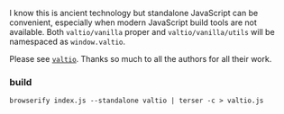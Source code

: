 I know this is ancient technology but standalone JavaScript can be convenient, especially when modern JavaScript build tools are not available.  Both `valtio/vanilla` proper and `valtio/vanilla/utils` will be namespaced as `window.valtio`.

Please see [`valtio`](https://github.com/pmndrs/valtio).   Thanks so much to all the authors for all their work.

### build

```
browserify index.js --standalone valtio | terser -c > valtio.js
```